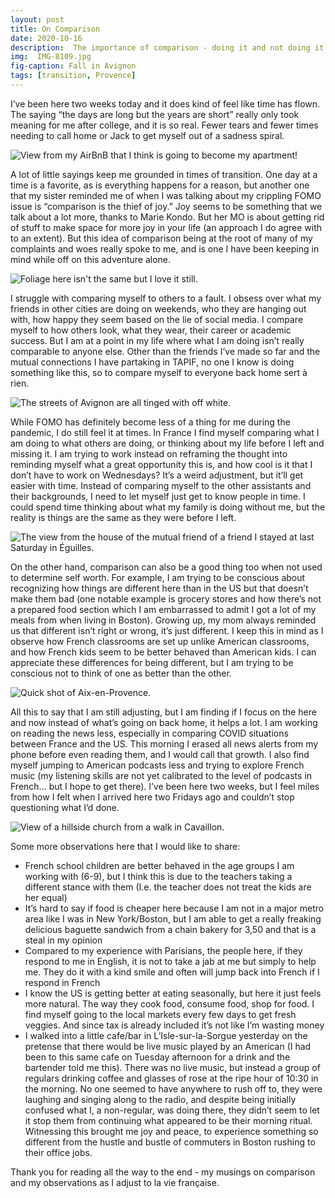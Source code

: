 ```yaml
---
layout: post
title: On Comparison
date: 2020-10-16
description:  The importance of comparison - doing it and not doing it.
img:  IMG-8109.jpg
fig-caption: Fall in Avignon
tags: [transition, Provence]
---
```

I’ve been here two weeks today and it does kind of feel like time has flown. The saying “the days are long but the years are short” really only took meaning for me after college, and it is so real. Fewer tears and fewer times needing to call home or Jack to get myself out of a sadness spiral.

![View from my AirBnB that I think is going to become my apartment!](/assets/img/2020.10.16/D68A0CF2-DEF2-49E4-B5BF-86D8612E0864.jpg)

A lot of little sayings keep me grounded in times of transition. One day at a time is a favorite, as is everything happens for a reason, but another one that my sister reminded me of when I was talking about my crippling FOMO issue is “comparison is the thief of joy.” Joy seems to be something that we talk about a lot more, thanks to Marie Kondo. But her MO is about getting rid of stuff to make space for more joy in your life (an approach I do agree with to an extent). But this idea of comparison being at the root of many of my complaints and woes really spoke to me, and is one I have been keeping in mind while off on this adventure alone.

![Foliage here isn't the same but I love it still.](/assets/img/2020.10.16/IMG_7992.jpeg)

I struggle with comparing myself to others to a fault. I obsess over what my friends in other cities are doing on weekends, who they are hanging out with, how happy they seem based on the lie of social media. I compare myself to how others look, what they wear, their career or academic success. But I am at a point in my life where what I am doing isn’t really comparable to anyone else. Other than the friends I’ve made so far and the mutual connections I have partaking in TAPIF, no one I know is doing something like this, so to compare myself to everyone back home sert à rien.

![The streets of Avignon are all tinged with off white.](/assets/img/2020.10.16/IMG_7998.jpeg)

While FOMO has definitely become less of a thing for me during the pandemic, I do still feel it at times. In France I find myself comparing what I am doing to what others are doing, or thinking about my life before I left and missing it. I am trying to work instead on reframing the thought into reminding myself what a great opportunity this is, and how cool is it that I don’t have to work on Wednesdays? It’s a weird adjustment, but it’ll get easier with time. Instead of comparing myself to the other assistants and their backgrounds, I need to let myself just get to know people in time. I could spend time thinking about what my family is doing without me, but the reality is things are the same as they were before I left.

![The view from the house of the mutual friend of a friend I stayed at last Saturday in Éguilles.](/assets/img/2020.10.16/IMG_8017.jpeg)

On the other hand, comparison can also be a good thing too when not used to determine self worth. For example, I am trying to be conscious about recognizing how things are different here than in the US but that doesn’t make them bad (one notable example is grocery stores and how there’s not a prepared food section which I am embarrassed to admit I got a lot of my meals from when living in Boston). Growing up, my mom always reminded us that different isn’t right or wrong, it’s just different. I keep this in mind as I observe how French classrooms are set up unlike American classrooms, and how French kids seem to be better behaved than American kids. I can appreciate these differences for being different, but I am trying to be conscious not to think of one as better than the other.

![Quick shot of Aix-en-Provence.](/assets/img/2020.10.16/IMG_8047.jpeg)

All this to say that I am still adjusting, but I am finding if I focus on the here and now instead of what’s going on back home, it helps a lot. I am working on reading the news less, especially in comparing COVID situations between France and the US. This morning I erased all news alerts from my phone before even reading them, and I would call that growth. I also find myself jumping to American podcasts less and trying to explore French music (my listening skills are not yet calibrated to the level of podcasts in French... but I hope to get there). I’ve been here two weeks, but I feel miles from how I felt when I arrived here two Fridays ago and couldn’t stop questioning what I’d done.

![View of a hillside church from a walk in Cavaillon.](/assets/img/2020.10.16/IMG_8114.jpeg)

Some more observations here that I would like to share:
- French school children are better behaved in the age groups I am working with (6-9), but I think this is due to the teachers taking a different stance with them (I.e. the teacher does not treat the kids are her equal)
- It’s hard to say if food is cheaper here because I am not in a major metro area like I was in New York/Boston, but I am able to get a really freaking delicious baguette sandwich from a chain bakery for 3,50 and that is a steal in my opinion
- Compared to my experience with Parisians, the people here, if they respond to me in English, it is not to take a jab at me but simply to help me. They do it with a kind smile and often will jump back into French if I respond in French
- I know the US is getting better at eating seasonally, but here it just feels more natural. The way they cook food, consume food, shop for food. I find myself going to the local markets every few days to get fresh veggies. And since tax is already included it’s not like I’m wasting money
- I walked into a little cafe/bar in L’Isle-sur-la-Sorgue yesterday on the pretense that there would be live music played by an American (I had been to this same cafe on Tuesday afternoon for a drink and the bartender told me this). There was no live music, but instead a group of regulars drinking coffee and glasses of rose at the ripe hour of 10:30 in the morning. No one seemed to have anywhere to rush off to, they were laughing and singing along to the radio, and despite being initially confused what I, a non-regular, was doing there, they didn’t seem to let it stop them from continuing what appeared to be their morning ritual. Witnessing this brought me joy and peace, to experience something so different from the hustle and bustle of commuters in Boston rushing to their office jobs.

Thank you for reading all the way to the end - my musings on comparison and my observations as I adjust to la vie française.
